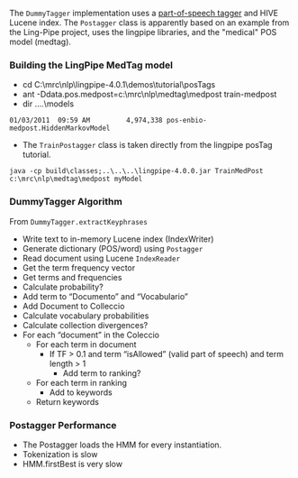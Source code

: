 The `DummyTagger` implementation uses a [part-of-speech tagger](http://alias-i.com/lingpipe/demos/tutorial/posTags/read-me.html) and HIVE Lucene index. The `Postagger` class is apparently based on an example from the Ling-Pipe project, uses the lingpipe libraries, and the "medical" POS model (medtag).

### Building the LingPipe MedTag model ###


  * cd C:\mrc\nlp\lingpipe-4.0.1\demos\tutorial\posTags
  * ant -Ddata.pos.medpost=c:\mrc\nlp\medtag\medpost train-medpost
  * dir ..\..\models

```
01/03/2011  09:59 AM         4,974,338 pos-enbio-medpost.HiddenMarkovModel
```

  * The `TrainPostagger` class is taken directly from the lingpipe posTag tutorial.

```
java -cp build\classes;..\..\..\lingpipe-4.0.0.jar TrainMedPost c:\mrc\nlp\medtag\medpost myModel
```

### DummyTagger Algorithm ###

From `DummyTagger.extractKeyphrases`
  * Write text to in-memory Lucene index (IndexWriter)
  * Generate dictionary (POS/word) using `Postagger`
  * Read document using Lucene `IndexReader`
  * Get the term frequency vector
  * Get terms and frequencies
  * Calculate probability?
  * Add term to “Documento” and “Vocabulario”
  * Add Document to Colleccio
  * Calculate vocabulary probabilities
  * Calculate collection divergences?
  * For each “document” in the Coleccio
    * For each term in document
      * If TF > 0.1 and term “isAllowed” (valid part of speech) and term length > 1
        * Add term to ranking?
    * For each term in ranking
      * Add to keywords
    * Return keywords

### Postagger Performance ###

  * The Postagger loads the HMM for every instantiation.
  * Tokenization is slow
  * HMM.firstBest is very slow